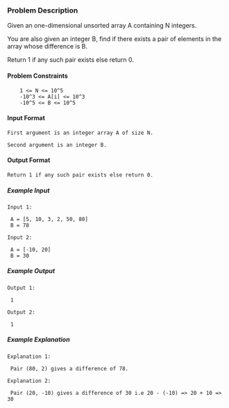### Problem Description

Given an one-dimensional unsorted array A containing N integers.

You are also given an integer B, find if there exists a pair of elements in the array whose difference is B.

Return 1 if any such pair exists else return 0.



#### Problem Constraints

```
    1 <= N <= 10^5
    -10^3 <= A[i] <= 10^3
    -10^5 <= B <= 10^5
```


#### Input Format

```
First argument is an integer array A of size N.

Second argument is an integer B.
```


#### Output Format

```
Return 1 if any such pair exists else return 0.
```

##### Example Input

```
Input 1:

 A = [5, 10, 3, 2, 50, 80]
 B = 78

Input 2:

 A = [-10, 20]
 B = 30
```


##### Example Output

```
Output 1:

 1

Output 2:

 1
```

##### Example Explanation

```
Explanation 1:

 Pair (80, 2) gives a difference of 78.

Explanation 2:

 Pair (20, -10) gives a difference of 30 i.e 20 - (-10) => 20 + 10 => 30
```
